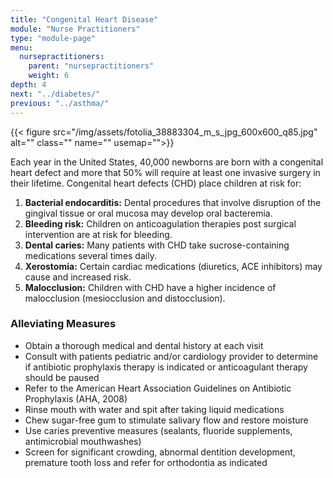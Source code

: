 ```yaml
---
title: "Congenital Heart Disease"
module: "Nurse Practitioners"
type: "module-page"
menu:
  nursepractitioners:
    parent: "nursepractitioners"
    weight: 6
depth: 4
next: "../diabetes/"
previous: "../asthma/"
---
```

<div class="pageblock right img-polaroid img-rounded">
<div class="caption">
</div>
{{< figure src="/img/assets/fotolia_38883304_m_s_jpg_600x600_q85.jpg" alt="" class="" name="" usemap="">}}</div><div class="pageblock"><p>Each year in the United States, 40,000 newborns are born with a congenital heart defect and more that 50% will require at least one invasive surgery in their lifetime. Congenital heart defects (CHD) place children at risk for:</p>
<ol>
<li><strong>Bacterial endocarditis:</strong> Dental procedures that involve disruption of the gingival tissue or oral mucosa may develop oral bacteremia.  </li>
<li><strong>Bleeding risk:</strong>  Children on anticoagulation therapies post surgical intervention are at risk for bleeding.  </li>
<li><strong>Dental caries:</strong>  Many patients with CHD take sucrose-containing medications several times daily.</li>
<li><strong>Xerostomia:</strong>  Certain cardiac medications (diuretics, ACE inhibitors) may cause and increased risk. </li>
<li><strong>Malocclusion:</strong>  Children with CHD have a higher incidence of malocclusion (mesiocclusion and distocclusion).</li>
</ol>
<h3>Alleviating Measures</h3>
<ul>
<li>Obtain a thorough medical and dental history at each visit</li>
<li>Consult with patients pediatric and/or cardiology provider to determine if antibiotic prophylaxis therapy is indicated or anticoagulant therapy should be paused</li>
<li>Refer to the American Heart Association Guidelines on Antibiotic Prophylaxis (AHA, 2008)</li>
<li>Rinse mouth with water and spit after taking liquid medications</li>
<li>Chew sugar-free gum to stimulate salivary flow and restore moisture</li>
<li>Use caries preventive measures (sealants, fluoride supplements, antimicrobial mouthwashes)</li>
<li>Screen for significant crowding, abnormal dentition development, premature tooth loss and refer for orthodontia as indicated</li>
</ul>
</div>
